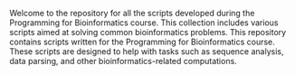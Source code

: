 Welcome to the repository for all the scripts developed during the Programming for Bioinformatics course. This collection includes various scripts aimed at solving common bioinformatics problems. This repository contains scripts written for the Programming for Bioinformatics course. These scripts are designed to help with tasks such as sequence analysis, data parsing, and other bioinformatics-related computations.
